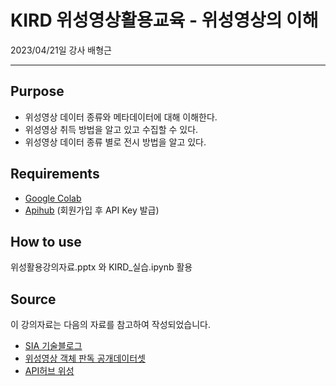 # KIRD 위성영상활용교육 - 위성영상의 이해
2023/04/21일 강사 배형근
______________________________________________________________________

## Purpose
- 위성영상 데이터 종류와 메타데이터에 대해 이해한다.
- 위성영상 취득 방법을 알고 있고 수집할 수 있다.
- 위성영상 데이터 종류 별로 전시 방법을 알고 있다.


## Requirements

- [Google Colab](https://colab.research.google.com/)
- [Apihub](https://apihub.kma.go.kr) (회원가입 후 API Key 발급)

## How to use

위성활용강의자료.pptx 와 KIRD_실습.ipynb 활용

## Source

이 강의자료는 다음의 자료를 참고하여 작성되었습니다.

- [SIA 기술블로그](https://blog.si-analytics.ai/)
- [위성영상 객체 판독 공개데이터셋](https://aihub.or.kr/aihubdata/data/view.do?currMenu=115&topMenu=100&aihubDataSe=realm&dataSetSn=73)
- [API허브 위성](https://apihub.kma.go.kr/)
